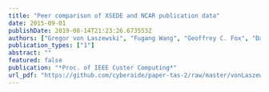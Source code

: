```yaml
---
title: "Peer comparison of XSEDE and NCAR publication data"
date: 2015-09-01
publishDate: 2019-08-14T21:23:26.673553Z
authors: ["Gregor von Laszewski", "Fugang Wang", "Geoffrey C. Fox", "David L. Hart", "Thomas R. Furlani", "Robert L. DeLeon", "Steven M. Gallo"]
publication_types: ["1"]
abstract: ""
featured: false
publication: "*Proc. of IEEE Custer Computing*"
url_pdf: "https://github.com/cyberaide/paper-tas-2/raw/master/vonLaszewski-tas-cluster.pdf"
---
```


